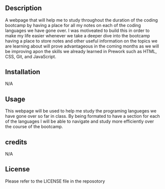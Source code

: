 # <Prework Study Guide Webpage>

## Description
A webpage that will help me to study throughout the duration of the coding bootcamp by having a place for all my notes on each of the coding languages we have gone over. I was motiveated to build this in order to make my life easier whenever we take a deeper dive into the bootcamp having a place to store notes and other useful information on the topics we are learning about will prove advantageous in the coming months as we will be improving apon the skills we already learned in Prework such as HTML, CSS, Git, and JavaScript.

## Installation
N/A

## Usage
This webpage will be used to help me study the programing langueges we have gone over so far in class. By being formated to have a section for each of the languages I will be able to navigate and study more efficiently over the course of the bootcamp.

## credits
N/A

## License
Please refer to the LICENSE file in the reposotory

